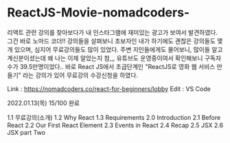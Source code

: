 # ReactJS-Movie-nomadcoders-

리액트 관련 강의를 찾아보다가 내 인스타그램에 재미있는 광고가 보여서 발견하였다. 그건 바로 노마드 코더!!
강의들을 살펴보니 초보자인 내가 하기에도 괜찮은 강의들도 몇개 있으며, 심지어 무료강의들도 많이 있었다.
주변 지인들에게도 물어보니, 많이들 알고 계신분이셨는데 왜 나는 이제 알았는지 참,,, 유튜브도 운영중이여서 확인해보니 구독자수가 39.5만명이었다..
바로 React JS에서 초급단계인 "ReactJS로 영화 웹 서비스 만들기" 라는 강의가 있어 무료강의 수강신청을 하였다.

Link : https://nomadcoders.co/react-for-beginners/lobby
Edit : VS Code

2022.01.13(목) 15/100 완료

1.1 무료강의(소개)
1.2 Why React
1.3 Requirements
2.0 Introduction
2.1 Before React
2.2 Our First React Element
2.3 Events in React
2.4 Recap
2.5 JSX
2.6 JSX part Two
